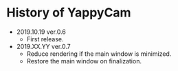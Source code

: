 # History of YappyCam

- 2019.10.19 ver.0.6
    - First release.
- 2019.XX.YY ver.0.7
    - Reduce rendering if the main window is minimized.
    - Restore the main window on finalization.
